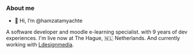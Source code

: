 

### About me

 - 👋 Hi, I’m @hamzatamyachte
 
A software developer and moodle e-learning specialist. with 9 years of dev experiences. 
I'm live now at The Hague, 🇳🇱 Netherlands.
And currently working with [Ldesignmedia](https://ldesignmedia.nl).
